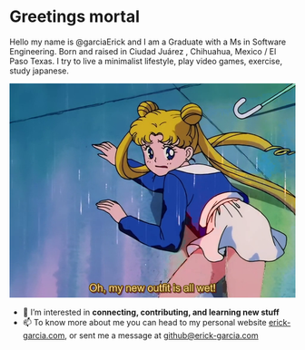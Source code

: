 # Greetings mortal
Hello my name is @garciaErick and I am a Graduate with a Ms in Software Engineering. Born and raised in Ciudad Juárez , Chihuahua, Mexico / El Paso Texas. 
I try to live a minimalist lifestyle, play video games, exercise️, study japanese.

![Alt txt](sailor_wet.png "hello")

- 👀 I’m interested in **connecting, contributing, and learning new stuff**
- 📫 To know more about me you can head to my personal website [erick-garcia.com](https://erick-garcia.com/), or sent me a message at github@erick-garcia.com
